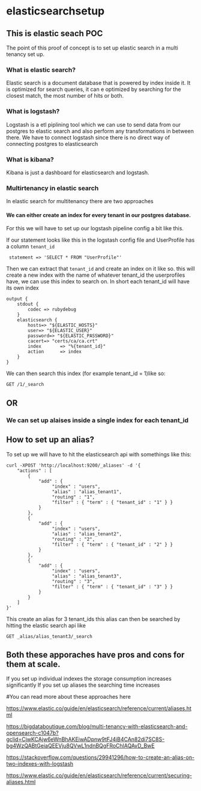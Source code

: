 # elasticsearchsetup
## This is elastic seach POC
The point of this proof of concept is to set up elastic search in a multi tenancy set up. 
### What is elastic search? 
Elastic search is a document database that is powered by index inside it. It is optimized for search queries, it can e optimized by searching for the closest match, the most number of hits or both.
### What is logstash?
Logstash is a etl piplining tool which we can use to send data from our postgres to elastic search and also perform any transformations in between there.
We have to connect logstash since there is no direct way of connecting postgres to elasticsearch

### What is kibana? 
Kibana is just a dashboard for elasticsearch and logstash.

### Multirtenancy in elastic search
In elastic search for multitenancy there are two approaches
#### We can either create an index for every tenant in our postgres database.
For this we will have to set up our logstash pipeline config  a bit like this.

If our statement looks like this in the logstash config file and UserProfile has a column `tenant_id`

```
 statement => 'SELECT * FROM "UserProfile"'
```

Then we can extract that `tenant_id` and create an index on it like so. this will create a new index with the name of whatever tenant_id the userprofiles have, we can use this index to search on. In short each tenant_id will have its own index
```
output {  
    stdout {  
        codec => rubydebug   
    }
    elasticsearch {  
        hosts=> "${ELASTIC_HOSTS}"
        user=> "${ELASTIC_USER}"
        password=> "${ELASTIC_PASSWORD}"
        cacert=> "certs/ca/ca.crt"
        index       => "%{tenant_id}"
        action      => index
    }  
} 
```
We can then search this index (for example tenant_id =  1)like so: 

```
GET /1/_search
```




## OR
### We can set up alaises inside a single index for each tenant_id

## How to set up an alias? 
To set up we will have to hit the elasticsearch api with somethings like this: 

```
curl -XPOST 'http://localhost:9200/_aliases' -d '{
    "actions" : [
        {
            "add" : {
                 "index" : "users",
                 "alias" : "alias_tenant1",
                 "routing" : "1",
                 "filter" : { "term" : { "tenant_id" : "1" } }
            }
        },
        {
            "add" : {
                 "index" : "users",
                 "alias" : "alias_tenant2",
                 "routing" : "2",
                 "filter" : { "term" : { "tenant_id" : "2" } }
            }
        },
        {
            "add" : {
                 "index" : "users",
                 "alias" : "alias_tenant3",
                 "routing" : "3",
                 "filter" : { "term" : { "tenant_id" : "3" } }
            }
        }
    ]
}'
```
This create an alias for 3 tenant_ids this alias can then be searched by hitting the elastic search api
like
```
GET _alias/alias_tenant3/_search
```

## Both these apporaches have pros and cons for them at scale.
If you set up individual indexes the storage consumption increases significantly
If you set up aliases the searching time increases

#You can read more about these approaches here


https://www.elastic.co/guide/en/elasticsearch/reference/current/aliases.html

https://bigdataboutique.com/blog/multi-tenancy-with-elasticsearch-and-opensearch-c1047b?gclid=CjwKCAjw6eWnBhAKEiwADpnw9tFJ4iB4CAn82di7SC8S-bg4WzQABtGeiaQEEVju8QVwL1ndnBQgFRoChlAQAvD_BwE

https://stackoverflow.com/questions/29941296/how-to-create-an-alias-on-two-indexes-with-logstash

https://www.elastic.co/guide/en/elasticsearch/reference/current/securing-aliases.html

